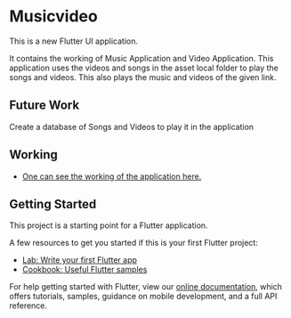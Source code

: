 # Musicvideo

This is a new Flutter UI application.

It contains the working of Music Application and Video Application. This application uses the videos and songs in the asset local folder to play the songs and videos. This also plays the music and videos of the given link.

## Future Work

Create a database of Songs and Videos to play it in the application

## Working

- [One can see the working of the application here.](https://www.linkedin.com/posts/dhanushree-s-a765a5196_task1-righteducation-flutter-activity-6696788996393078784-iEXG)

## Getting Started

This project is a starting point for a Flutter application.

A few resources to get you started if this is your first Flutter project:

- [Lab: Write your first Flutter app](https://flutter.dev/docs/get-started/codelab)
- [Cookbook: Useful Flutter samples](https://flutter.dev/docs/cookbook)

For help getting started with Flutter, view our
[online documentation](https://flutter.dev/docs), which offers tutorials,
samples, guidance on mobile development, and a full API reference.
